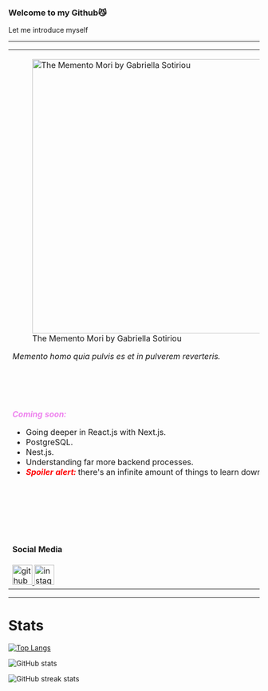 <h3>Welcome to my Github😼</h3>
<p>Let me introduce myself</p>
<hr/>
<table>
    <tr>
        <td>
            <figure>
                <img
                    allign="left"
                    src="https://raw.githubusercontent.com/EsJuan-az/EsJuan-az/main/assets/profile_pic.jpg"
                    width="550"
                    alt="The Memento Mori by Gabriella Sotiriou"
                />
                <br/>
                <figcaption>
                    The Memento Mori by Gabriella Sotiriou
                <figcaption>
            </figure>
            <em>Memento homo quia pulvis es et in pulverem reverteris.</em>
        </td>
        <td>
            I'm Juan Esteban Arango Zapata, a 18 year-old life-long learner and scholar when it comes to programming. Personally, all my life I've trust in the power of discipline, practice, and effot, that's just what I want to show you all with each project I do. I bet for quantity to teach me about quality.
        </td>
    </tr>
    <tr>
        <td>
            <b><em style="color:violet">Coming soon:</em></b>
            <ul>
                <li>Going deeper in React.js with Next.js.</li>
                <li>PostgreSQL.</li>
                <li>Nest.js.</li>
                <li>Understanding far more backend processes.</li>
                <li><strong><em style="color:red">Spoiler alert:</em></strong> there's an infinite amount of things to learn down here...</li>
            </ul>
        </td>
        <td>
            <b><em style="color:violet">Skillset:</em></b>
            <ul>
                <li>Web Stack: JavaScript, HTML, CSS.</li>
                <li>MERN Stack: React.js, MongoDB, Express.js and Node.js.</li>
                <li>Python.</li>
                <li>Golang.</li>
            </ul>
        </td>
    </tr>
    <tr>
        <td>
            <h4>Social Media</h4>
            <a href="https://github.com/EsJuan-az">
                <img
                src='https://cdn.jsdelivr.net/npm/simple-icons@3.0.1/icons/github.svg'
                alt='github'
                height='40'
                />
            </a>
            <a href="https://www.instagram.com/arangoj._27/">
                <img
                src='https://cdn.jsdelivr.net/npm/simple-icons@3.0.1/icons/instagram.svg'
                alt='instagram'
                height='40'
                />
            </a>
        </td>
    </tr>
</table>

<hr/>

<h1>Stats</h1>

[![Top Langs](https://github-readme-stats.vercel.app/api/top-langs/?username=EsJuan-az)](https://github.com/anuraghazra/github-readme-stats)

![GitHub stats](https://github-readme-stats.vercel.app/api?username=EsJuan-az&show_icons=true)  


![GitHub streak stats](https://streak-stats.demolab.com/?user=EsJuan-az)  

